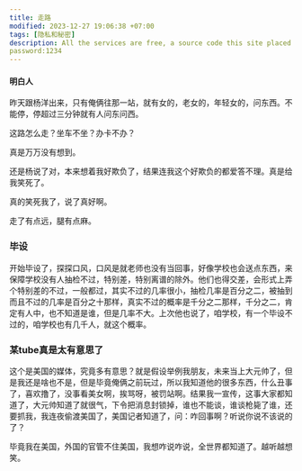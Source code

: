 ```yaml
---
title: 走路
modified: 2023-12-27 19:06:38 +07:00
tags: [隐私和秘密]
description: All the services are free, a source code this site placed on github repository and intergration with netlify service, another service that you can use is github page for hosting your own static site.
password:1234
---
```


####  明白人

昨天跟杨洋出来，只有俺俩往那一站，就有女的，老女的，年轻女的，问东西。不能停，停超过三分钟就有人问东问西。

这路怎么走？坐车不坐？办卡不办？

真是万万没有想到。

还是杨说了对，本来想着我好欺负了，结果连我这个好欺负的都爱答不理。真是给我笑死了。

真的笑死我了，说了真好啊。

走了有点远，腿有点麻。

### 毕设

开始毕设了，探探口风，口风是就老师也没有当回事，好像学校也会送点东西，来保障学校没有人抽检不过，特别差，特别离谱的除外。他们也得交差，会形式上弄个特别差的不过，一般都过，其实不过的几率很小，抽检几率是百分之二，被抽到而且不过的几率是百分之十那样，真实不过的概率是千分之二那样，千分之二，肯定有人中，也不知道是谁，但是几率不大。上次他也说了，咱学校，有一个毕设不过的，咱学校也有几千人，就这个概率。

### 某tube真是太有意思了

这个是美国的媒体，究竟多有意思？就是假设举例我朋友，未来当上大元帅了，但是我还是啥也不是，但是毕竟俺俩之前玩过，所以我知道他的很多东西，什么丑事了，喜欢撸了，没事看美女啊，挨骂呀，被罚站啊。结果我一宣传，这事大家都知道了，大元帅知道了就很气，下令把消息封锁掉，谁也不能谈，谁谈枪毙了谁，还要抓我，我连夜偷渡美国了，美国记者知道了，问：咋回事啊？听说你说不该说的了？

毕竟我在美国，外国的官管不住美国，我想咋说咋说，全世界都知道了。越听越想笑。





